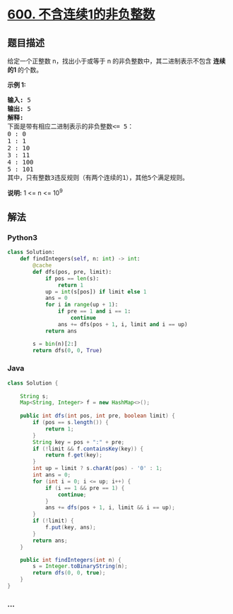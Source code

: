 # [600. 不含连续1的非负整数](https://leetcode-cn.com/problems/non-negative-integers-without-consecutive-ones)



## 题目描述

<!-- 这里写题目描述 -->

<p>给定一个正整数 n，找出小于或等于 n 的非负整数中，其二进制表示不包含&nbsp;<strong>连续的1&nbsp;</strong>的个数。</p>

<p><strong>示例 1:</strong></p>

<pre><strong>输入:</strong> 5
<strong>输出:</strong> 5
<strong>解释:</strong> 
下面是带有相应二进制表示的非负整数&lt;= 5：
0 : 0
1 : 1
2 : 10
3 : 11
4 : 100
5 : 101
其中，只有整数3违反规则（有两个连续的1），其他5个满足规则。</pre>

<p><strong>说明:</strong> 1 &lt;= n &lt;= 10<sup>9</sup></p>


## 解法

<!-- 这里可写通用的实现逻辑 -->

<!-- tabs:start -->

### **Python3**

<!-- 这里可写当前语言的特殊实现逻辑 -->

```python
class Solution:
    def findIntegers(self, n: int) -> int:
        @cache
        def dfs(pos, pre, limit):
            if pos == len(s):
                return 1
            up = int(s[pos]) if limit else 1
            ans = 0
            for i in range(up + 1):
                if pre == 1 and i == 1:
                    continue
                ans += dfs(pos + 1, i, limit and i == up)
            return ans

        s = bin(n)[2:]
        return dfs(0, 0, True)
```

### **Java**

<!-- 这里可写当前语言的特殊实现逻辑 -->

```java
class Solution {
    
    String s;
    Map<String, Integer> f = new HashMap<>();
    
    public int dfs(int pos, int pre, boolean limit) {
        if (pos == s.length()) {
            return 1;
        }
        String key = pos + ":" + pre;
        if (!limit && f.containsKey(key)) {
            return f.get(key);
        }
        int up = limit ? s.charAt(pos) - '0' : 1;
        int ans = 0;
        for (int i = 0; i <= up; i++) {
            if (i == 1 && pre == 1) {
                continue;
            }
            ans += dfs(pos + 1, i, limit && i == up);
        }
        if (!limit) {
            f.put(key, ans);
        }
        return ans;
    }

    public int findIntegers(int n) {
        s = Integer.toBinaryString(n);
        return dfs(0, 0, true);
    }
}
```

### **...**

```

```

<!-- tabs:end -->
